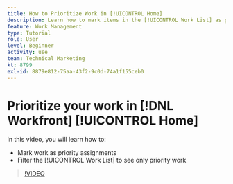 ```yaml
---
title: How to Prioritize Work in [!UICONTROL Home]
description: Learn how to mark items in the [!UICONTROL Work List] as priority assignments on the Home page. Then filter the list to see your prioritized work in [!DNL  Workfront].
feature: Work Management
type: Tutorial
role: User
level: Beginner
activity: use
team: Technical Marketing
kt: 8799
exl-id: 8879e812-75aa-43f2-9c0d-74a1f155ceb0
---
```

# Prioritize your work in [!DNL Workfront] [!UICONTROL Home]

In this video, you will learn how to:

* Mark work as priority assignments
* Filter the [!UICONTROL Work List] to see only priority work

>[!VIDEO](https://video.tv.adobe.com/v/335100/?quality=12)
